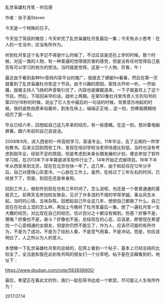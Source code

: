 乱世枭雄杜月笙 - 听后感

作者：张子溪Steven

今天是一个特殊的日子。

今天加了简叔的微信；今天听完了乱世枭雄杜月笙最后一集；今天有点小思考：在人的一生当中，应当有所作为。

听到杜月笙这个名字记不得是什么时候了，不过应该是还在上学的时候。那个时候，对这一类的人物，有一种普遍的觉得很厉害的感觉，但是没有任何觉得自己是否有可以学习的地方的想法。当时就是觉得，这是一个人物，厉害，牛！

最近由于看到各种fm音频内容平台的推广，我就去了蜻蜓fm看看，然后在第一页就看到了乱世枭雄杜月笙这个节目。由于兴趣的原因，索性点开听一听。一开始播，就被主持人飞扬的声音吸引住了，内容也是娓娓道来，一下子就喜欢上了这个节目。然后，下班回来早的话，就听上两期。在第50集杜月笙传奇人生的句号的第20分18秒的时候，说出了它人生中最后的一句话的时候，背景音乐响起的时候，我的姿势由原来站着听，到坐在床上，端端正正地... 这一刻，仿佛我模糊地经历了那一刻。

毕业已经六年，回想起自己这几年来的经历，有一些感概。在这一刻，想对着电脑屏幕，跟六年前的自己说说话。

2008年9月，进入西安的一所高校学习，英语专业。11年毕业，去了云南的一所学校教书。后来又回到西安工作，发现在培训学校当老师待遇比较低，当时也没有考虑到刚毕业，经验不足的原因，但是考虑到未来长期发展的计划，便去参加了软件学习班，在2013年下半年算是进军软件行业了，14年开始正式做项目。16年下半年从西安来到北京，现在在北京也快一年了。这几年，由于和前任在12年分手后，自己对感情心灰意冷，一心放在工作上。虽然，在经过了三年左右的时间，已经放下了，但是，到现在还是单身狗。

回到工作上，做软件到现在也有三年时间了。怎么说呢，也还是一个普普通通的基层员工。前两天去参加校友聚会，见识了许多混的不错的学哥学姐，事业风生水起。当时的心情，五味杂陈。回想起自己毕业这几年，想想自己都做了什么，自己现在在社会上混的怎么样，再加上今晚听了杜月笙最后一集。想了一遍杜月笙一生大概的经历，对比现在自己的经历，估计百分之十都没有做到。伤感？好像不是，懊悔？好像也不是，奋斗？好像也不是。总结现在的心态，应该是，即使现在希望找一个心意相通的女朋友，但是你仍然不能忘了，作为人，应该尽可能的有所作为，不是为了成功，不是为了给别人看，不是意气用事，不是冲动。而是，你应该明白了，人之所以为人的意义。

本想做一下乱世枭雄杜月笙的总结的，在网上看到一个帖子，基本上已经总结的比较全了，全当是和我在此刻有共鸣的朋友们一个分享吧。帖子是在豆瓣看到的，地址下：

https://www.douban.com/note/593836600/

最后，希望正在看此文的你，我们一起在简书达成一个默契，尽可能让人生有所作为！

2017.07.14 
